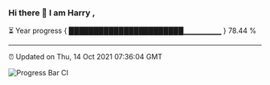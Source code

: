 ### Hi there 👋 I am Harry , 

⏳ Year progress { ███████████████████████▁▁▁▁▁▁▁ } 78.44 %

---

⏰ Updated on Thu, 14 Oct 2021 07:36:04 GMT

![Progress Bar CI](https://github.com/duykhang68/duykhang68/workflows/Progress%20Bar%20CI/badge.svg)
